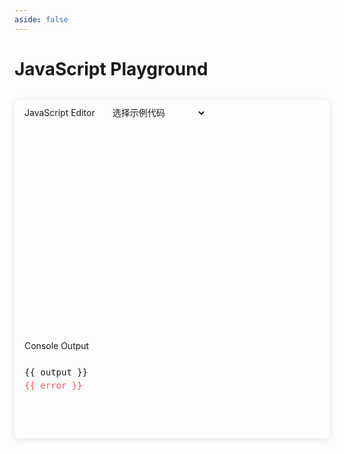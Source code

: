 ```yaml
---
aside: false
---
```


# JavaScript Playground

<script setup>
import { ref, onMounted, shallowRef } from 'vue'
import * as monaco from 'monaco-editor'

// 配置 Monaco Editor 的 worker
if (typeof window !== 'undefined') {
  window.MonacoEnvironment = {
    getWorker(_, label) {
      const getWorkerModule = (moduleUrl) => {
        return new Worker(
          new URL(moduleUrl, import.meta.url),
          { type: 'module' }
        )
      }

      if (label === 'json') {
        return getWorkerModule('monaco-editor/esm/vs/language/json/json.worker')
      }
      if (label === 'css' || label === 'scss' || label === 'less') {
        return getWorkerModule('monaco-editor/esm/vs/language/css/css.worker')
      }
      if (label === 'html' || label === 'handlebars' || label === 'razor') {
        return getWorkerModule('monaco-editor/esm/vs/language/html/html.worker')
      }
      if (label === 'typescript' || label === 'javascript') {
        return getWorkerModule('monaco-editor/esm/vs/language/typescript/ts.worker')
      }
      return getWorkerModule('monaco-editor/esm/vs/editor/editor.worker')
    }
  }
}

const editorContainer = ref(null)
const editor = shallowRef(null)
const output = ref('')
const error = ref('')
const loading = ref(false)

const defaultCode = `// 在这里编写你的 JavaScript 代码
function sayHello(name) {
  return \`Hello, \${name}!\`
}

console.log(sayHello('World'))`

// 加载示例代码
const loadExample = async (filename) => {
  loading.value = true
  try {
    const response = await fetch(`/playground-examples/${filename}`)
    if (!response.ok) throw new Error('Failed to load example')
    const code = await response.text()
    editor.value?.setValue(code)
    runCode()
  } catch (err) {
    error.value = 'Failed to load example: ' + err.message
  } finally {
    loading.value = false
  }
}

// 运行代码
const runCode = () => {
  try {
    output.value = ''
    error.value = ''
    const logs = []
    const originalLog = console.log
    console.log = (...args) => {
      logs.push(args.map(arg => 
        typeof arg === 'object' ? JSON.stringify(arg, null, 2) : String(arg)
      ).join(' '))
    }
    const code = editor.value?.getValue() || ''
    const result = new Function(code)()
    console.log = originalLog
    output.value = logs.join('\n')
  } catch (err) {
    error.value = err.toString()
  }
}

// 初始化编辑器
onMounted(() => {
  if (!editorContainer.value) return

  // 配置编辑器
  monaco.editor.defineTheme('funfe-dark', {
    base: 'vs-dark',
    inherit: true,
    rules: [],
    colors: {
      'editor.background': '#1e1e1e',
    }
  })

  editor.value = monaco.editor.create(editorContainer.value, {
    value: defaultCode,
    language: 'javascript',
    theme: 'funfe-dark',
    minimap: { enabled: false },
    scrollBeyondLastLine: false,
    fontSize: 14,
    fontFamily: "'Fira Code', monospace",
    tabSize: 2,
    automaticLayout: true,
    lineNumbers: 'on',
    roundedSelection: true,
    renderLineHighlight: 'all',
    padding: { top: 16, bottom: 16 },
    fixedOverflowWidgets: true
  })

  // 加载示例代码（如果URL中有指定）
  const urlParams = new URLSearchParams(window.location.search)
  const example = urlParams.get('example')
  if (example) {
    loadExample(example)
  } else {
    runCode()
  }
})
</script>

<div class="playground-container">
  <div class="editor-section">
    <div class="editor-header">
      <div class="header-left">
        <span>JavaScript Editor</span>
        <select 
          class="example-select" 
          :disabled="loading"
          @change="e => loadExample(e.target.value)"
        >
          <option value="">选择示例代码</option>
          <option value="hello.js">Hello World 示例</option>
          <option value="js-basics.js">JavaScript 基础示例</option>
          <option value="js-dom.js">DOM 操作示例</option>
        </select>
      </div>
      <button class="run-button" @click="runCode" :disabled="loading">
        {{ loading ? '加载中...' : '运行代码' }}
      </button>
    </div>
    <div ref="editorContainer" class="editor-container"></div>
  </div>
  
  <div class="output-section">
    <div class="output-header">
      <span>Console Output</span>
    </div>
    <div class="output-content">
      <pre v-if="output" class="output">{{ output }}</pre>
      <pre v-if="error" class="error">{{ error }}</pre>
    </div>
  </div>
</div>

<style>
.playground-container {
  margin: 2rem 0;
  border-radius: 8px;
  overflow: hidden;
  box-shadow: 0 2px 12px rgba(0, 0, 0, 0.1);
  max-width: 100%;
}

.editor-section,
.output-section {
  background: var(--vp-c-bg-soft);
  width: 100%;
}

.editor-header,
.output-header {
  padding: 0.5rem 1rem;
  background: var(--vp-c-bg-mute);
  border-bottom: 1px solid var(--vp-c-divider);
  display: flex;
  justify-content: space-between;
  align-items: center;
  flex-wrap: wrap;
  gap: 0.5rem;
}

.header-left {
  display: flex;
  align-items: center;
  gap: 1rem;
  flex-wrap: wrap;
}

.example-select {
  padding: 4px 8px;
  border-radius: 4px;
  border: 1px solid var(--vp-c-divider);
  background: var(--vp-c-bg-soft);
  color: var(--vp-c-text-1);
  font-size: 14px;
  cursor: pointer;
  transition: all 0.3s ease;
  max-width: 200px;
}

.example-select:hover,
.example-select:focus {
  border-color: var(--vp-c-brand);
  outline: none;
}

.run-button {
  padding: 4px 12px;
  border-radius: 4px;
  background: var(--vp-c-brand);
  color: white;
  border: none;
  cursor: pointer;
  transition: all 0.3s ease;
  min-width: 80px;
}

.run-button:hover:not(:disabled) {
  background: var(--vp-c-brand-light);
  transform: translateY(-1px);
}

.run-button:disabled {
  opacity: 0.6;
  cursor: not-allowed;
}

.editor-container {
  height: 300px;
  border-bottom: 1px solid var(--vp-c-divider);
  overflow: hidden;
}

.output-content {
  padding: 1rem;
  min-height: 100px;
  max-height: 200px;
  overflow: auto;
  font-family: 'Fira Code', monospace;
  font-size: 14px;
  line-height: 1.5;
  background: var(--vp-c-bg-soft);
}

.output,
.error {
  margin: 0;
  white-space: pre-wrap;
  word-break: break-word;
}

.error {
  color: #ff4d4f;
}

/* 春节主题适配 */
html.spring-festival-theme .run-button {
  background: var(--vp-button-brand-bg);
}

html.spring-festival-theme .run-button:hover:not(:disabled) {
  background: var(--vp-button-brand-hover-bg);
  box-shadow: 0 4px 12px rgba(255, 77, 79, 0.2);
}

html.spring-festival-theme .example-select:hover,
html.spring-festival-theme .example-select:focus {
  border-color: var(--vp-c-brand);
}
</style> 